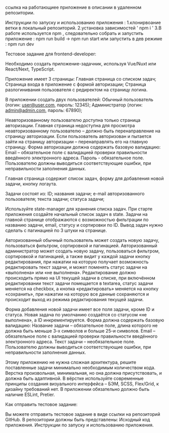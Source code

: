 ссылка на работающиее приложение в описании в удаленном репозитории.

Инструкции по запуску и использованию приложения : 
1.клонирвоание ветки в локальный репозиторий.
2.установка зависимостей ' npm i '
3.В работе используется npm , следовательно собрать и запустить приложение : npm run build -> npm run start или запустить в дев режиме : npm run dev


Тестовое задание для frontend-developer:

Необходимо создать приложение-задачник, используя Vue/Nuxt или React/Next, TypeScript.

Приложение имеет 3 страницы:
Главная страница со списком задач;
Страница входа в приложение с формой авторизации;
Страница разлогинивания пользователя с редиректом на страницу логина.

В приложении создать двух пользователей:
Обычный пользователь (логин: user@user.com, пароль: 12345);
Администратор (логин: admin@admin.com, пароль: 67890);

Неавторизованному пользователю доступна только страница авторизации. Главная страница недоступна для просмотра неавторизованному пользователю – должно быть перенаправление на страницу  авторизации. Если пользователь авторизован и пытается зайти на страницу авторизации – перенаправлять его на главную страницу.
Форма авторизации должна содержать базовую валидацию:
Email – обязательное поле с валидацией проверки правильности введённого электронного адреса.
Пароль - обязательное поле.
Пользователю должны выводиться соответствующие ошибки, при неправильности заполнения данных.

Главная страница содержит список задач, форму для добавления новой задачи, кнопку логаута.

Задачи состоят из:
ID;
названия задачи;
е-mail авторизованного пользователя;
текста задачи;
статуса задачи;

Используйте state-manager для хранения списка задач. 
При старте приложения создайте начальный список задач в state.
Задачи на главной странице отображаются с возможностью фильтрации по названию задачи, email, статусу и сортировки по ID. 
Вывод задач нужно сделать с пагинацией по 3 штуки на странице.

Авторизованный обычный пользователь может создать новую задачу, пользоваться фильтром, сортировкой и пагинацией.
Авторизованный администратор может создать новую задачу, пользоваться фильтром, сортировкой и пагинацией, а также видит у каждой задачи кнопку редактирования, при нажатии на которую получает возможность редактировать текст задачи, и может поменять статус задачи на «выполнена» или «не выполнена».
Редактирование должно происходить прямо на UI текущей задачи в списке, при включённом редактировании текст задачи помещается в textarea, статус задачи меняется на checkbox, а кнопка «редактировать» меняется на кнопку «сохранить», при нажатии на которую все данные сохраняются и происходит выход из режима редактирования текущей задачи.

Форма добавления новой задачи имеет все поля задачи, кроме ID и статуса. Новая задача по умолчанию создаётся со статусом «не выполнена», а ID инкрементируется.
Форма должна содержать базовую валидацию:
Название задачи – обязательное поле, длина которого не должна быть меньше 3-х символов и больше 25-и символов.
Email – обязательное поле с валидацией проверки правильности введённого электронного адреса.
Текст задачи – необязательное поле.
Пользователю должны выводиться соответствующие ошибки, при неправильности заполнения данных.

Этому приложению не нужна сложная архитектура, решите поставленные задачи минимально необходимым количеством кода. 
Верстка произвольная, минимальная, но она должна присутствовать, и должна быть адаптивной. 
В вёрстке используйте современные принципы создания визуального интерфейса – БЭМ, SCSS, Flex/Grid, к дизайну требований нет.
В приложении обязательно должно быть наличие ESLint, Pretier.

Как отправить тестовое задание:

Вы можете отправить тестовое задание в виде ссылки на репозиторий GitHub.
В репозитории должны быть представлены:
Исходный код приложения.
Инструкции по запуску и использованию приложения.
